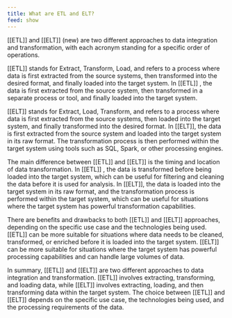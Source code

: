 ```yaml
---
title: What are ETL and ELT?
feed: show
---
```

[[ETL]] and [[ELT]] (new) are two different approaches to data integration and transformation, with each acronym standing for a specific order of operations.

[[ETL]] stands for Extract, Transform, Load, and refers to a process where data is first extracted from the source systems, then transformed into the desired format, and finally loaded into the target system. In [[ETL]] , the data is first extracted from the source system, then transformed in a separate process or tool, and finally loaded into the target system.

[[ELT]] stands for Extract, Load, Transform, and refers to a process where data is first extracted from the source systems, then loaded into the target system, and finally transformed into the desired format. In [[ELT]], the data is first extracted from the source system and loaded into the target system in its raw format. The transformation process is then performed within the target system using tools such as SQL, Spark, or other processing engines.

The main difference between [[ETL]]  and [[ELT]] is the timing and location of data transformation. In [[ETL]] , the data is transformed before being loaded into the target system, which can be useful for filtering and cleaning the data before it is used for analysis. In [[ELT]], the data is loaded into the target system in its raw format, and the transformation process is performed within the target system, which can be useful for situations where the target system has powerful transformation capabilities.

There are benefits and drawbacks to both [[ETL]]  and [[ELT]] approaches, depending on the specific use case and the technologies being used. [[ETL]]  can be more suitable for situations where data needs to be cleaned, transformed, or enriched before it is loaded into the target system. [[ELT]] can be more suitable for situations where the target system has powerful processing capabilities and can handle large volumes of data.

In summary, [[ETL]]  and [[ELT]] are two different approaches to data integration and transformation. [[ETL]]  involves extracting, transforming, and loading data, while [[ELT]] involves extracting, loading, and then transforming data within the target system. The choice between [[ETL]]  and [[ELT]] depends on the specific use case, the technologies being used, and the processing requirements of the data.